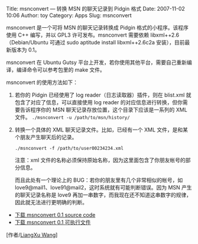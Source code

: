 Title: msnconvert — 转换 MSN 的聊天记录到 Pidgin 格式
Date: 2007-11-02 10:06
Author: toy
Category: Apps
Slug: msnconvert

msnconvert 是一个可将 MSN 的聊天记录转换成 Pidgin
格式的小程序。该程序使用 C++ 编写，并以 GPL3 许可发布。msnconvert
需要依赖 libxml++2.6（Debian/Ubuntu 可通过 sudo aptitude install
libxml++2.6c2a 安装），目前最新版本为 0.1。

msnconvert 在 Ubuntu Gutsy
平台上开发，若你使用其他平台，需要自己重新编译，编译命令可以参考包里的
make 文件。

msnconvert 的使用方法如下：

1.  若你的 Pidgin 已经使用了 log reader（日志读取器）插件，则在
    blist.xml 就包含了对应了信息，可以直接使用 log reader
    的对应信息进行转换，但你需要告诉程序你的 MSN
    聊天记录存放位置，这个目录下应该是一系列的 XML 文件。
    `./msnconvert -u /path/to/msn/history/`
2.  转换一个具体的 XML 聊天记录文件。比如，已经有一个 XML
    文件，是和某个朋友产生聊天后的记录。

    `./msnconvert -f /path/to/user00234234.xml`

    注意：xml
    文件的名称必须保持原始名称，因为这里面包含了你朋友帐号的部分信息。

    而且此处有一个理论上的 BUG：若你的朋友里有几个非常相似的帐号，如
    love9@mail1、love91@mail2，这时系统就有可能判断错误。因为 MSN
    产生的聊天记录名称是 love9
    再加一串数字，而我现在还不知道这串数字的规律，因此就无法进行更明确的判断。

- [下载 msnconvert 0.1 source
code](http://wlx.westgis.ac.cn/uploads/2007/11/msnconvert-0.1-src.tar.gz)  
- [下载 msnconvert 0.1
可执行文件](http://wlx.westgis.ac.cn/uploads/2007/11/msnconvert-0.1-i386.tar.gz)

[作者/[LiangXu Wang](http://wlx.westgis.ac.cn/442/)]

